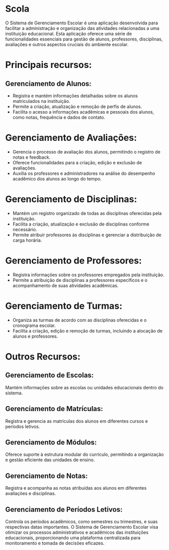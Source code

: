 # Scola
O Sistema de Gerenciamento Escolar é uma aplicação desenvolvida para facilitar a administração e organização das atividades relacionadas a uma instituição educacional. Esta aplicação oferece uma série de funcionalidades essenciais para gestão de alunos, professores, disciplinas, avaliações e outros aspectos cruciais do ambiente escolar.

# Principais recursos:
## Gerenciamento de Alunos:
 - Registra e mantém informações detalhadas sobre os alunos matriculados na instituição.
 - Permite a criação, atualização e remoção de perfis de alunos.
 - Facilita o acesso a informações acadêmicas e pessoais dos alunos, como notas, frequência e dados de contato.

# Gerenciamento de Avaliações:
 - Gerencia o processo de avaliação dos alunos, permitindo o registro de notas e feedback.
 - Oferece funcionalidades para a criação, edição e exclusão de avaliações.
 - Auxilia os professores e administradores na análise do desempenho acadêmico dos alunos ao longo do tempo.

# Gerenciamento de Disciplinas:
 - Mantém um registro organizado de todas as disciplinas oferecidas pela instituição.
 - Facilita a criação, atualização e exclusão de disciplinas conforme necessário.
 - Permite atribuir professores às disciplinas e gerenciar a distribuição de carga horária.

# Gerenciamento de Professores:
 - Registra informações sobre os professores empregados pela instituição.
 - Permite a atribuição de disciplinas a professores específicos e o acompanhamento de suas atividades acadêmicas.

# Gerenciamento de Turmas:
 - Organiza as turmas de acordo com as disciplinas oferecidas e o cronograma escolar.
 - Facilita a criação, edição e remoção de turmas, incluindo a alocação de alunos e professores.

# Outros Recursos:
## Gerenciamento de Escolas: 
Mantém informações sobre as escolas ou unidades educacionais dentro do sistema.
## Gerenciamento de Matrículas: 
Registra e gerencia as matrículas dos alunos em diferentes cursos e períodos letivos.
## Gerenciamento de Módulos: 
Oferece suporte à estrutura modular do currículo, permitindo a organização e gestão eficiente das unidades de ensino.
## Gerenciamento de Notas: 
Registra e acompanha as notas atribuídas aos alunos em diferentes avaliações e disciplinas.
## Gerenciamento de Períodos Letivos: 
Controla os períodos acadêmicos, como semestres ou trimestres, e suas respectivas datas importantes.
O Sistema de Gerenciamento Escolar visa otimizar os processos administrativos e acadêmicos das instituições educacionais, proporcionando uma plataforma centralizada para monitoramento e tomada de decisões eficazes.
